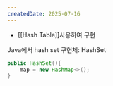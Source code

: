 ```yaml
---
createdDate: 2025-07-16
---
```

- [[Hash Table]]사용하여 구현

Java에서 hash set 구현체: HashSet
```java
public HashSet(){
	map = new HashMap<>();
}
```